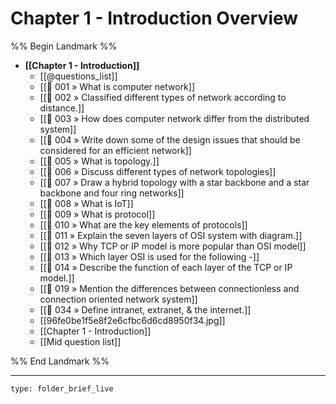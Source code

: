 # Chapter 1 - Introduction Overview
%% Begin Landmark %%
- **[[Chapter 1 - Introduction]]**
	- [[@questions_list]]
	- [[📘 001 » What is computer network]]
	- [[📘 002 » Classified different types of network according to distance.]]
	- [[📘 003 » How does computer network differ from the distributed system]]
	- [[📘 004 » Write down some of the design issues that should be considered for an efficient network]]
	- [[📘 005 » What is topology.]]
	- [[📘 006 » Discuss different types of network topologies]]
	- [[📘 007 » Draw a hybrid topology with a star backbone and a star backbone and four ring networks]]
	- [[📘 008 » What is IoT]]
	- [[📘 009 » What is protocol]]
	- [[📘 010 » What are the key elements of protocols]]
	- [[📘 011 » Explain the seven layers of OSI system with diagram.]]
	- [[📘 012 » Why TCP or IP model is more popular than OSI model]]
	- [[📘 013 » Which layer OSI is used for the following -]]
	- [[📘 014 » Describe the function of each layer of the TCP or IP model.]]
	- [[📘 019 » Mention the differences between connectionless and connection oriented network system]]
	- [[📘 034 » Define intranet, extranet, & the internet.]]
	- [[96fe0be1f5e8f2e6cfbc6d6cd8950f34.jpg]]
	- [[Chapter 1 - Introduction]]
	- [[Mid question list]]

%% End Landmark %%

---
 
```ccard
type: folder_brief_live
```
 
